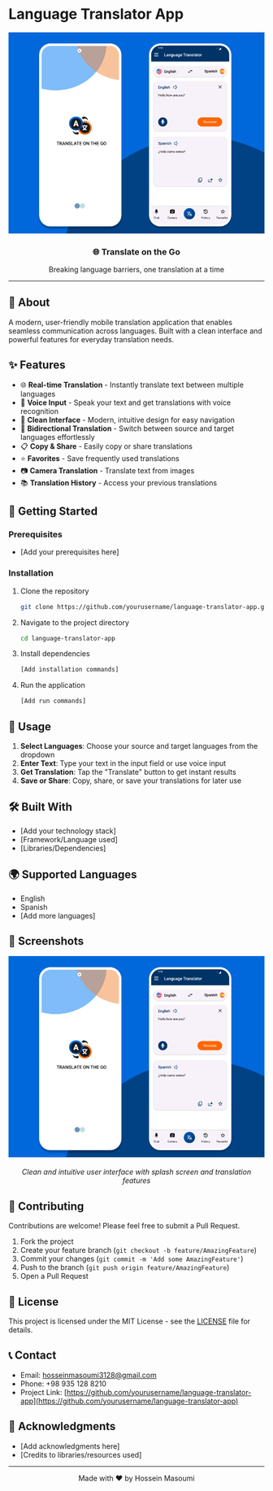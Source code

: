 # Language Translator App

<div align="center">
  <img src="Ui_App.png" alt="Language Translator App Screenshots" width="600"/>
</div>

<div align="center">
  <h3>🌐 Translate on the Go</h3>
  <p>Breaking language barriers, one translation at a time</p>
</div>

---

## 📱 About

A modern, user-friendly mobile translation application that enables seamless communication across languages. Built with a clean interface and powerful features for everyday translation needs.

## ✨ Features

- 🌐 **Real-time Translation** - Instantly translate text between multiple languages
- 🎤 **Voice Input** - Speak your text and get translations with voice recognition
- 📱 **Clean Interface** - Modern, intuitive design for easy navigation
- 🔄 **Bidirectional Translation** - Switch between source and target languages effortlessly
- 📋 **Copy & Share** - Easily copy or share translations
- ⭐ **Favorites** - Save frequently used translations
- 📷 **Camera Translation** - Translate text from images
- 📚 **Translation History** - Access your previous translations

## 🚀 Getting Started

### Prerequisites

- [Add your prerequisites here]

### Installation

1. Clone the repository
   ```bash
   git clone https://github.com/yourusername/language-translator-app.git
   ```

2. Navigate to the project directory
   ```bash
   cd language-translator-app
   ```

3. Install dependencies
   ```bash
   [Add installation commands]
   ```

4. Run the application
   ```bash
   [Add run commands]
   ```

## 🎯 Usage

1. **Select Languages**: Choose your source and target languages from the dropdown
2. **Enter Text**: Type your text in the input field or use voice input
3. **Get Translation**: Tap the "Translate" button to get instant results
4. **Save or Share**: Copy, share, or save your translations for later use

## 🛠️ Built With

- [Add your technology stack]
- [Framework/Language used]
- [Libraries/Dependencies]

## 🌍 Supported Languages

- English
- Spanish
- [Add more languages]

## 📸 Screenshots

<div align="center">
  <img src="Ui_App.png" alt="App Interface" width="600"/>
  <br><br>
  <em>Clean and intuitive user interface with splash screen and translation features</em>
</div>

## 🤝 Contributing

Contributions are welcome! Please feel free to submit a Pull Request.

1. Fork the project
2. Create your feature branch (`git checkout -b feature/AmazingFeature`)
3. Commit your changes (`git commit -m 'Add some AmazingFeature'`)
4. Push to the branch (`git push origin feature/AmazingFeature`)
5. Open a Pull Request

## 📝 License

This project is licensed under the MIT License - see the [LICENSE](LICENSE) file for details.

## 📞 Contact

- Email: [hosseinmasoumi3128@gmail.com](mailto:hosseinmasoumi3128@gmail.com)
- Phone: +98 935 128 8210
- Project Link: [https://github.com/yourusername/language-translator-app](https://github.com/yourusername/language-translator-app)

## 🙏 Acknowledgments

- [Add acknowledgments here]
- [Credits to libraries/resources used]

---

<div align="center">
  Made with ❤️ by Hossein Masoumi
</div>
